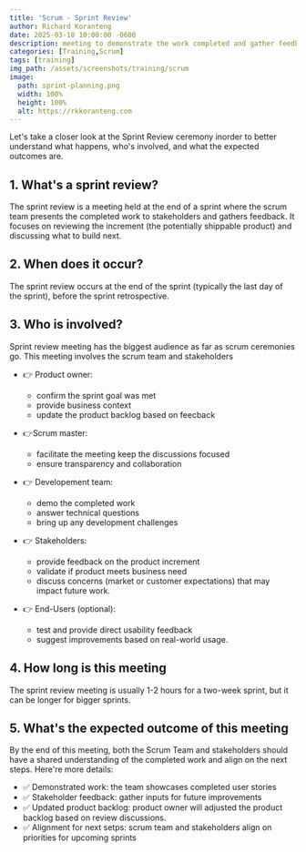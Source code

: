 ```yaml
---
title: 'Scrum - Sprint Review'
author: Richard Koranteng
date: 2025-03-18 10:00:00 -0600
description: meeting to demonstrate the work completed and gather feedback from stakeholders
categories: [Training,Scrum]
tags: [training]
img_path: /assets/screenshots/training/scrum
image:
  path: sprint-planning.png
  width: 100%
  height: 100%
  alt: https://rkkoranteng.com
---
```


Let's take a closer look at the Sprint Review ceremony inorder to better understand what happens, who's involved, and what the expected outcomes are.

## 1. What's a sprint review?
The sprint review is a meeting held at the end of a sprint where the scrum team presents the completed work to stakeholders and gathers feedback. It focuses on reviewing the increment (the potentially shippable product) and discussing what to build next.

## 2. When does it occur?
The sprint review occurs at the end of the sprint (typically the last day of the sprint), before the sprint retrospective.

## 3. Who is involved?
Sprint review meeting has the biggest audience as far as scrum ceremonies go. This meeting involves the scrum team and stakeholders

- 👉 Product owner:
  - confirm the sprint goal was met
  - provide business context
  - update the product backlog based on feecback

- 👉Scrum master:
  - facilitate the meeting keep the discussions focused
  - ensure transparency and collaboration

- 👉 Developement team:
  - demo the completed work
  - answer technical questions
  - bring up any development challenges

- 👉 Stakeholders:
  - provide feedback on the product increment
  - validate if product meets business need
  - discuss concerns (market or customer expectations) that may impact future work.

- 👉 End-Users (optional):
  - test and provide direct usability feedback
  - suggest improvements based on real-world usage.
  
## 4. How long is this meeting
The sprint review meeting is usually 1-2 hours for a two-week sprint, but it can be longer for bigger sprints.

## 5. What's the expected outcome of this meeting
By the end of this meeting, both the Scrum Team and stakeholders should have a shared understanding of the completed work and align on the next steps. Here're more details:

- ✅ Demonstrated work: the team showcases completed user stories
- ✅ Stakeholder feedback: gather inputs for future improvements
- ✅ Updated product backlog: product owner will adjusted the product backlog based on review discussions.
- ✅ Alignment for next setps: scrum team and stakeholders align on priorities for upcoming sprints



